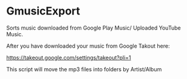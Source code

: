 # GmusicExport
Sorts music downloaded from Google Play Music/ Uploaded YouTube Music. 


After you have downloaded your music from Google Takout here:

https://takeout.google.com/settings/takeout?pli=1

This script will move the mp3 files into folders by Artist/Album
